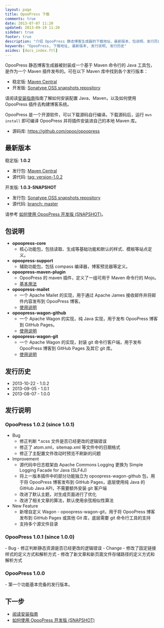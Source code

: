 ```yaml
---
layout: page
title: OpooPress 下载
comments: true
date: 2013-07-07 11:20
updated: 2013-09-19 11:20
sidebar: true
footer: true
description: "介绍 OpooPress 静态博客生成器的下载地址、最新版本、包说明、发行历史以及各个版本的发行说明（包括变更列表）。"
keywords: "OpooPress, 下载地址, 最新版本, 发行说明, 发行历史"
asides: [docs_index.ftl]
---
```


OpooPress 静态博客生成器被封装成一个基于 Maven 命令行的 Java 工具包，是作为一个 Maven 插件发布的。可在以下 Maven 库中找到各个发行版本：
- 稳定版: [Maven Central][mc]
- 开发版: [Sonatype OSS snapshots repository][oss]

请阅读[安装指南](../docs/installation/)指南了解如何安装配置 Java、Maven，以及如何使用 OpooPress 插件去构建博客系统。

OpooPress 是一个开源软件，可以下载源码自行编译。下载源码后，运行 `mvn install` 即可编译 OpooPress 并将插件安装进自己的本地 Maven 库。
- 源码库: <https://github.com/opoo/opoopress>


## 最新版本

稳定版: **1.0.2**
- 发行包: [Maven Central][mc]
- 源代码: [tag: version-1.0.2](https://github.com/opoo/opoopress/tree/version-1.0.2)

开发版: **1.0.3-SNAPSHOT**
- 发行包: [Sonatype OSS snapshots repository][oss103]
- 源代码: [branch: master](https://github.com/opoo/opoopress)

<div class="note info">
  <p>请参考 <a href="../faqs/how-to-use-opoopress-snapshots/">如何使用 OpooPress 开发版 (SNAPSHOT)</a>。</p>
</div>

## 包说明
- **opoopress-core**
	- 核心功能包，包括读取、生成等基础功能和默认的样式、模板等站点定义。
- **opoopress-support**
	- 辅助功能包，包括 compass 编译器，博客预览器等定义。
- **opoopress-maven-plugin**
	- OpooPress 的 maven 插件，定义了一组可用于 Maven 命令行的 Mojo。
	- [基本用法](../docs/usage/)
- **opoopress-mailet**
	- 一个 Apache Mailet 的实现，用于通过 Apache James 接收邮件并将邮件内容发布到 OpooPress 博客。
	- [使用说明](../docs/mailet/)
- **opoopress-wagon-github**
	- 一个 Apache Wagon 的实现，纯 Java 实现，用于发布 OpooPress 博客到 GitHub Pages。
	- [使用说明](../docs/github-pages/#opoopress-wagon-github)
- **opoopress-wagon-git**
	- 一个 Apache Wagon 的实现，封装 git 命令行客户端，用于发布 OpooPress 博客到 GitHub Pages 及其它 git 库。
	- [使用说明](../docs/github-pages/#opoopress-wagon-git)


## 发行历史
* 2013-10-22 - 1.0.2
* 2013-09-05 - 1.0.1 
* 2013-08-07 - 1.0.0


## 发行说明

<h3 id="release-notes-v1.0.2">OpooPress 1.0.2 (since 1.0.1)</h3>

- Bug
	- 修正判断 *.scss 文件是否已经更改的逻辑错误
	- 修正了 atom.xml，sitemap.xml 等文件中的日期格式
	- 修正了主配置文件改动时预览不刷新的问题
- Improvement
	- 源代码中日志框架由 Apache Commons Logging 更换为 Simple Logging Facade for Java (SLF4J)
	- 将上一版本插件中的部分功能独立为 opoopress-wagon-github 包，用于将 OpooPress 博客发布到 GitHub Pages，底层使用纯 Java 的 GitHub Java API，不需要额外安装 git 客户端
	- 改进了默认主题，对生成页面进行了优化
	- 改进了相关文章的算法，默认使用余弦相似性算法
- New Feature
	- 新增自定义 Wagon - opoopress-wagon-git，用于将 OpooPress 博客发布到 GitHub Pages 或其他 Git 库，底层需要 git 命令行工具的支持
	- 支持多个源文件目录

<h3 id="release-notes-v1.0.1">OpooPress 1.0.1 (since 1.0.0)</h3>
- Bug
	- 修正判断静态资源是否已经更改的逻辑错误
- Change
	- 修改了固定链接样式的定义方式和解析方式
	- 修改了新文章和新页面文件存储路径的定义方式和解析方式

<h3 id="release-notes-v1.0.0">OpooPress 1.0.0</h3>
- 第一个功能基本完备的发行版本。


## 下一步
- [阅读安装指南](../docs/installation/)
- [如何使用 OpooPress 开发版 (SNAPSHOT)](../faqs/how-to-use-opoopress-snapshots/)


[mc]: http://search.maven.org/#search%7Cga%7C1%7Corg.opoo.press "OpooPress from Maven Central"
[oss]: https://oss.sonatype.org/index.html#nexus-search;quick~org.opoo.press "OpooPress snapshots from Sonatype OSS snapshots repository"
[oss103]: https://oss.sonatype.org/content/repositories/snapshots/org/opoo/press/maven/plugins/opoopress-maven-plugin/1.0.3-SNAPSHOT/ "OpooPress 1.0.3-SNAPSHOT from Sonatype OSS snapshots repository"